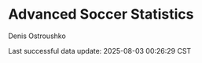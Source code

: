 # Advanced Soccer Statistics
Denis Ostroushko

<!-- gfm -->

Last successful data update: 2025-08-03 00:26:29 CST
